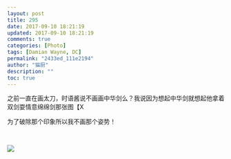 ```yaml
---
layout: post
title: 295
date: 2017-09-10 18:21:19
updated: 2017-09-10 18:21:19
comments: true
categories: [Photo]
tags: [Damian Wayne, DC]
permalink: "2433ed_111e2194"
author: "猫厨"
description: ""
toc: true
---
```


<p>之前一直在画太刀，时语酱说不画画中华剑么？我说因为想起中华剑就想起他拿着双剑耍情意绵绵剑那张图【X</p> 
<p>为了破除那个印象所以我不画那个姿势！</p> 
<p><br /></p>

![](/img/img_cVZNdzJtQk9JV2ZtMi9ma2wzcmFJZ2kzNzlZUGlRekw0TFNndHFLdzhjVVQyZnA5N1gvM3hBPT0.jpg)